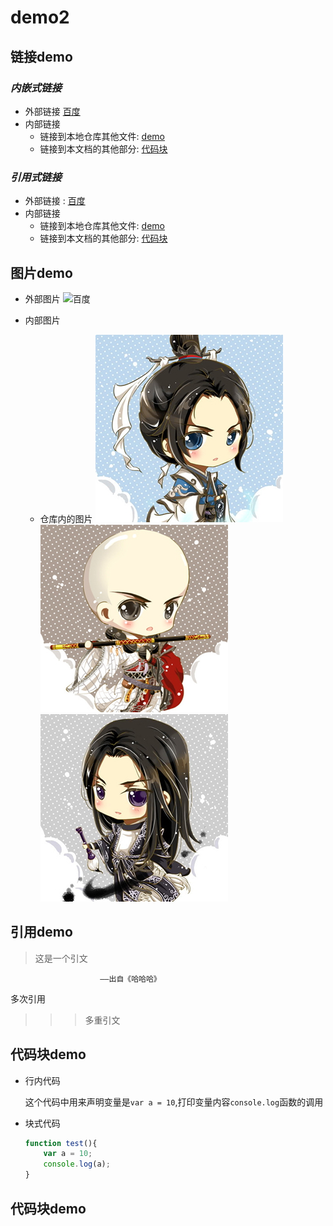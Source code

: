# demo2

## 链接demo

### *内嵌式链接*
* 外部链接 [百度](http://www.baidu.com)
* 内部链接
  * 链接到本地仓库其他文件: [demo](demo.md)
  * 链接到本文档的其他部分: [代码块](demo1.md#代码块demo)
  
### *引用式链接*
* 外部链接 : [百度]
* 内部链接
  * 链接到本地仓库其他文件: [demo]
  * 链接到本文档的其他部分: [代码块]
  
## 图片demo


* 外部图片
![百度][百度logo]

* 内部图片
  * 仓库内的图片 
	![纯阳][纯阳]
	![少林][少林]
	![万花][万花]


## 引用demo

> 这是一个引文  

						——出自《哈哈哈》
	
多次引用
>>> 多重引文


## 代码块demo

* 行内代码

	这个代码中用来声明变量是`var a = 10`,打印变量内容`console.log`函数的调用

* 块式代码

	```javascript
	function test(){
		var a = 10;
		console.log(a);
	}
	
	```



<!--下面是本文档所用到的链接-->

[百度]:http://www.baidu.com
[demo]:demo.md
[代码块]:demo1.md#代码块demo

[百度logo]:https://www.baidu.com/img/bd_logo1.png "百度logo"
[纯阳]:images/纯阳.jpg "纯阳"
[少林]:images/少林.jpg "少林"
[万花]:images/万花.jpg "万花"





































## 代码块demo